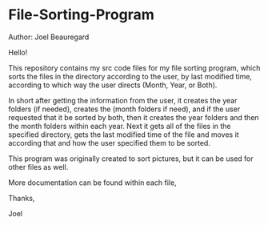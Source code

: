# File-Sorting-Program

Author: Joel Beauregard

Hello!

This repository contains my src code files for my file sorting program, which sorts the files in the directory according to the user, by last modified time, according to which way the user directs (Month, Year, or Both).

In short after getting the information from the user, it creates the year folders (if needed), creates the (month folders if need), and if the user requested that it be sorted by both, then it creates the year folders and then the month folders within each year. Next it gets all of the files in the specified directory, gets the last modified time of the file and moves it according that and how the user specified them to be sorted.

This program was originally created to sort pictures, but it can be used for other files as well.

More documentation can be found within each file,

Thanks,

Joel

